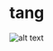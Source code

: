 # tang

![alt text]([http://url/to/img.png](https://github.com/ysytnikov/tang/blob/v1/images/G079889.svg))
